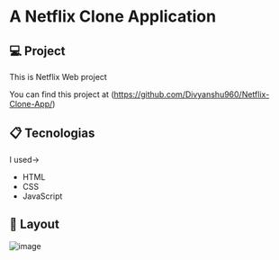 
# A Netflix Clone Application

## 💻 Project

This is Netflix Web project 

You can find this project at (https://github.com/Divyanshu960/Netflix-Clone-App/)

## 📋 Tecnologias 

I used->
- HTML
- CSS 
- JavaScript  
 
## 🎨 Layout

![image](https://user-images.githubusercontent.com/72182690/214788210-922db035-e743-439f-baeb-333cb7ffc217.png)
